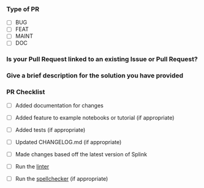 ### Type of PR

- [ ] BUG
- [ ] FEAT
- [ ] MAINT
- [ ] DOC

### Is your Pull Request linked to an existing Issue or Pull Request?
<!--
  Add links to related issues/prs. For Example "closes #111"
-->



### Give a brief description for the solution you have provided
<!--
  Provide a clear and concise description of what you want to happen.
-->



### PR Checklist

- [ ] Added documentation for changes
- [ ] Added feature to example notebooks or tutorial (if appropriate)
- [ ] Added tests (if appropriate)
- [ ] Updated CHANGELOG.md (if appropriate)
- [ ] Made changes based off the latest version of Splink
- [ ] Run the [linter](https://moj-analytical-services.github.io/splink/dev_guides/changing_splink/lint.html)
- [ ] Run the [spellchecker](https://moj-analytical-services.github.io/splink/dev_guides/changing_splink/contributing_to_docs.html?h=spellch#spellchecking-docs) (if appropriate)


